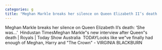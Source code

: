 ```yaml
---
categories: g
title: "Meghan Markle breaks her silence on Queen Elizabeth II’s death ‘She was…’  Hindustan Times"
---
```

Meghan Markle breaks her silence on Queen Elizabeth II’s death: ‘She was…’&nbsp;&nbsp;Hindustan TimesMeghan Markle"s new interview after Queen"s death | Royals | Today Show Australia&nbsp;&nbsp;TODAYLooks like we"ve finally had enough of Meghan, Harry and "The Crown" - VIRGINIA BLACKBURN&nbsp;&nbsp;